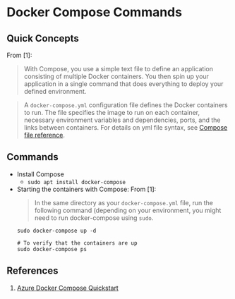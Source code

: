 # Docker Compose Commands

## Quick Concepts

From [1]:
> With Compose, you use a simple text file to define an application consisting of multiple Docker containers. You then spin up your application in a single command that does everything to deploy your defined environment.

> A `docker-compose.yml` configuration file defines the Docker containers to run. The file specifies the image to run on each container, necessary environment variables and dependencies, ports, and the links between containers. 
> For details on yml file syntax, see [Compose file reference](https://docs.docker.com/compose/compose-file/).

## Commands

* Install Compose
  * `sudo apt install docker-compose`
* Starting the containers with Compose: From [1]: 
  > In the same directory as your `docker-compose.yml` file, run the following command (depending on your environment, you might need to run docker-compose using `sudo`.
  ```
  sudo docker-compose up -d
  
  # To verify that the containers are up
  sudo docker-compose ps
  ```
    

## References
1. [Azure Docker Compose Quickstart](https://docs.microsoft.com/en-us/azure/virtual-machines/linux/docker-compose-quickstart)

